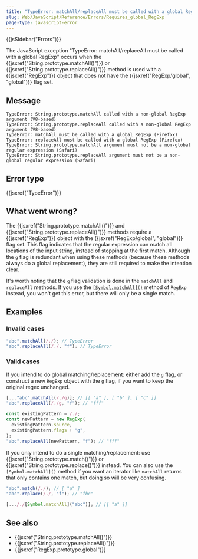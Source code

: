```yaml
---
title: "TypeError: matchAll/replaceAll must be called with a global RegExp"
slug: Web/JavaScript/Reference/Errors/Requires_global_RegExp
page-type: javascript-error
---
```


{{jsSidebar("Errors")}}

The JavaScript exception "TypeError: matchAll/replaceAll must be called with a global RegExp" occurs when the {{jsxref("String.prototype.matchAll()")}} or {{jsxref("String.prototype.replaceAll()")}} method is used with a {{jsxref("RegExp")}} object that does not have the {{jsxref("RegExp/global", "global")}} flag set.

## Message

```plain
TypeError: String.prototype.matchAll called with a non-global RegExp argument (V8-based)
TypeError: String.prototype.replaceAll called with a non-global RegExp argument (V8-based)
TypeError: matchAll must be called with a global RegExp (Firefox)
TypeError: replaceAll must be called with a global RegExp (Firefox)
TypeError: String.prototype.matchAll argument must not be a non-global regular expression (Safari)
TypeError: String.prototype.replaceAll argument must not be a non-global regular expression (Safari)
```

## Error type

{{jsxref("TypeError")}}

## What went wrong?

The {{jsxref("String.prototype.matchAll()")}} and {{jsxref("String.prototype.replaceAll()")}} methods require a {{jsxref("RegExp")}} object with the {{jsxref("RegExp/global", "global")}} flag set. This flag indicates that the regular expression can match all locations of the input string, instead of stopping at the first match. Although the `g` flag is redundant when using these methods (because these methods always do a global replacement), they are still required to make the intention clear.

It's worth noting that the `g` flag validation is done in the `matchAll` and `replaceAll` methods. If you use the [`[Symbol.matchAll]()`](/Web/JavaScript/Reference/Global_Objects/RegExp/Symbol.matchAll) method of `RegExp` instead, you won't get this error, but there will only be a single match.

## Examples

### Invalid cases

```js example-bad
"abc".matchAll(/./); // TypeError
"abc".replaceAll(/./, "f"); // TypeError
```

### Valid cases

If you intend to do global matching/replacement: either add the `g` flag, or construct a new `RegExp` object with the `g` flag, if you want to keep the original regex unchanged.

```js example-good
[..."abc".matchAll(/./g)]; // [[ "a" ], [ "b" ], [ "c" ]]
"abc".replaceAll(/./g, "f"); // "fff"

const existingPattern = /./;
const newPattern = new RegExp(
  existingPattern.source,
  existingPattern.flags + "g",
);
"abc".replaceAll(newPattern, "f"); // "fff"
```

If you only intend to do a single matching/replacement: use {{jsxref("String.prototype.match()")}} or {{jsxref("String.prototype.replace()")}} instead. You can also use the `[Symbol.matchAll]()` method if you want an iterator like `matchAll` returns that only contains one match, but doing so will be very confusing.

```js example-good
"abc".match(/./); // [ "a" ]
"abc".replace(/./, "f"); // "fbc"

[..././[Symbol.matchAll]("abc")]; // [[ "a" ]]
```

## See also

- {{jsxref("String.prototype.matchAll()")}}
- {{jsxref("String.prototype.replaceAll()")}}
- {{jsxref("RegExp.prototype.global")}}
